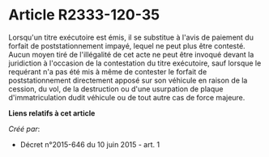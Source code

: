 # Article R2333-120-35

Lorsqu'un titre exécutoire est émis, il se substitue à l'avis de paiement du forfait de poststationnement impayé, lequel ne
peut plus être contesté. Aucun moyen tiré de l'illégalité de cet acte ne peut être invoqué devant la juridiction à l'occasion
de la contestation du titre exécutoire, sauf lorsque le requérant n'a pas été mis à même de contester le forfait de
poststationnement directement apposé sur son véhicule en raison de la cession, du vol, de la destruction ou d'une usurpation
de plaque d'immatriculation dudit véhicule ou de tout autre cas de force majeure.

**Liens relatifs à cet article**

_Créé par_:

  - Décret n°2015-646 du 10 juin 2015 - art. 1
